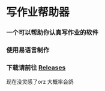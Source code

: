 # 写作业帮助器
### 一个可以帮助你认真写作业的软件
### 使用易语言制作
### 下载请前往 [Releases](https://github.com/xiaojiangxj233/Write-homework-helper/releases/ "Releases")
现在没灵感了orz
大概率会鸽
